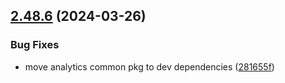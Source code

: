 ## [2.48.6](https://github.com/rudderlabs/rudder-sdk-js/compare/rudder-sdk-js@2.48.5...rudder-sdk-js@2.48.6) (2024-03-26)


### Bug Fixes

* move analytics common pkg to dev dependencies ([281655f](https://github.com/rudderlabs/rudder-sdk-js/commit/281655fd161bb4b3e7e82167d18f003757a158b2))

